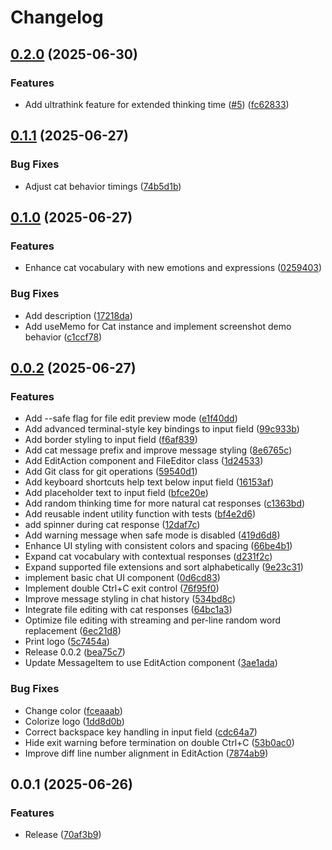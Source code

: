 # Changelog

## [0.2.0](https://github.com/koki-develop/cat-code/compare/v0.1.1...v0.2.0) (2025-06-30)


### Features

* Add ultrathink feature for extended thinking time ([#5](https://github.com/koki-develop/cat-code/issues/5)) ([fc62833](https://github.com/koki-develop/cat-code/commit/fc628337db7df574a98a37c80e77f45f7a3e2b9c))

## [0.1.1](https://github.com/koki-develop/cat-code/compare/v0.1.0...v0.1.1) (2025-06-27)


### Bug Fixes

* Adjust cat behavior timings ([74b5d1b](https://github.com/koki-develop/cat-code/commit/74b5d1b26d9cfa67c5f2f373adcf03ed4798271d))

## [0.1.0](https://github.com/koki-develop/cat-code/compare/v0.0.2...v0.1.0) (2025-06-27)


### Features

* Enhance cat vocabulary with new emotions and expressions ([0259403](https://github.com/koki-develop/cat-code/commit/0259403934ec919d306f7250beedb5708e6e18a6))


### Bug Fixes

* Add description ([17218da](https://github.com/koki-develop/cat-code/commit/17218dab51702827670600be016635f4d4d2bbd4))
* Add useMemo for Cat instance and implement screenshot demo behavior ([c1ccf78](https://github.com/koki-develop/cat-code/commit/c1ccf786d28275ce819c882c3076bf8aac6a2193))

## [0.0.2](https://github.com/koki-develop/cat-code/compare/v0.0.1...v0.0.2) (2025-06-27)


### Features

* Add --safe flag for file edit preview mode ([e1f40dd](https://github.com/koki-develop/cat-code/commit/e1f40ddbf009b9424972778caaddf5e7d16b881d))
* Add advanced terminal-style key bindings to input field ([99c933b](https://github.com/koki-develop/cat-code/commit/99c933b6633d9721ecc7d81c7a79d030dacaac0b))
* Add border styling to input field ([f6af839](https://github.com/koki-develop/cat-code/commit/f6af8396d82e2e8209233cac962c9af558f4d18f))
* Add cat message prefix and improve message styling ([8e6765c](https://github.com/koki-develop/cat-code/commit/8e6765c663b5749ea3eb650967bd4e5899cf2730))
* Add EditAction component and FileEditor class ([1d24533](https://github.com/koki-develop/cat-code/commit/1d2453336a9f0da5f229d2e2c33b32b2d0b980af))
* Add Git class for git operations ([59540d1](https://github.com/koki-develop/cat-code/commit/59540d1e06545a4a569062b3f92bd92a860cccb7))
* Add keyboard shortcuts help text below input field ([16153af](https://github.com/koki-develop/cat-code/commit/16153aff760a19480f308ba2aa190c655b4e0a5f))
* Add placeholder text to input field ([bfce20e](https://github.com/koki-develop/cat-code/commit/bfce20ec4fa8f7a6530abbdaa1afa554c3b97b14))
* Add random thinking time for more natural cat responses ([c1363bd](https://github.com/koki-develop/cat-code/commit/c1363bd4b35d6d4146f4e417da9c2c372ce48337))
* Add reusable indent utility function with tests ([bf4e2d6](https://github.com/koki-develop/cat-code/commit/bf4e2d658c5ef1b1df91480ac8fec50933c13e08))
* add spinner during cat response ([12daf7c](https://github.com/koki-develop/cat-code/commit/12daf7c6bda1f455c296fd0316dc98b4291286aa))
* Add warning message when safe mode is disabled ([419d6d8](https://github.com/koki-develop/cat-code/commit/419d6d8319c1420014b7246dea35952314808a00))
* Enhance UI styling with consistent colors and spacing ([66be4b1](https://github.com/koki-develop/cat-code/commit/66be4b1c7e47ade0c2db5e8ecb83f8034f9f34b0))
* Expand cat vocabulary with contextual responses ([d231f2c](https://github.com/koki-develop/cat-code/commit/d231f2cc9effeb012dc3dc800b3154eff10bb1a9))
* Expand supported file extensions and sort alphabetically ([9e23c31](https://github.com/koki-develop/cat-code/commit/9e23c31082d5b7f75370a779addd08d7d85a87c1))
* implement basic chat UI component ([0d6cd83](https://github.com/koki-develop/cat-code/commit/0d6cd838adb97f940d22eebee673db2dcf7f2a28))
* Implement double Ctrl+C exit control ([76f95f0](https://github.com/koki-develop/cat-code/commit/76f95f0e6c1a8a8731fb99fabaa4b3f4bb540836))
* Improve message styling in chat history ([534bd8c](https://github.com/koki-develop/cat-code/commit/534bd8c194f0d79e23a867ddeb2c3b735189c25e))
* Integrate file editing with cat responses ([64bc1a3](https://github.com/koki-develop/cat-code/commit/64bc1a33f40af6b55ebbce2951028c39642e8544))
* Optimize file editing with streaming and per-line random word replacement ([6ec21d8](https://github.com/koki-develop/cat-code/commit/6ec21d87a5e995a6f6401408613913c9bb5a0d39))
* Print logo ([5c7454a](https://github.com/koki-develop/cat-code/commit/5c7454add928f6233b8c9b44c1f5048a2670e7dd))
* Release 0.0.2 ([bea75c7](https://github.com/koki-develop/cat-code/commit/bea75c73a14e8746d4e940a3693c056c80d27598))
* Update MessageItem to use EditAction component ([3ae1ada](https://github.com/koki-develop/cat-code/commit/3ae1ada22d8ed0c71456415d331872fba8a04210))


### Bug Fixes

* Change color ([fceaaab](https://github.com/koki-develop/cat-code/commit/fceaaab2ea05962caea1842937056d86aa4c2dda))
* Colorize logo ([1dd8d0b](https://github.com/koki-develop/cat-code/commit/1dd8d0b97bc552a4dac1bbb7dbdbb6ac43e4ccb3))
* Correct backspace key handling in input field ([cdc64a7](https://github.com/koki-develop/cat-code/commit/cdc64a7225bc7992fd5bd85d4cd3b08edf13f864))
* Hide exit warning before termination on double Ctrl+C ([53b0ac0](https://github.com/koki-develop/cat-code/commit/53b0ac077ad53174059b30a88e49cf78464c672b))
* Improve diff line number alignment in EditAction ([7874ab9](https://github.com/koki-develop/cat-code/commit/7874ab97b2996c6d786363604989acd92b62e11b))

## 0.0.1 (2025-06-26)


### Features

* Release ([70af3b9](https://github.com/koki-develop/cat-code/commit/70af3b912069236faaeed593dcdd149db0476c35))
